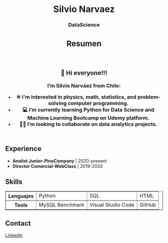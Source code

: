 <html>
    <body>
        <header>
            <h1 align="center">Silvio Narvaez</h1> 
            <h3  align = "center"><strong>DataScience</strong><h3>
            <!-- <p align="center">
                <img src=https://github.com/Silnarvaez3/Silnarvaez3/blob/Rama-html/perfil.jpg alt="avatar" width="150px" hight="150px">
                <hr>
            </p> -->
            <section>
                <h2>Resumen</h2>
                <br>
                <h3>👋 Hi everyone!!!</h3>
                I’m Silvio Narváez from Chile:
                <ul>
                    <li> ⚛️ I'm interested in physics, math, statistics, and problem-solving computer programming. </li>  
                    <li> 💻 I’m currently learning Python for Data Science and Machine Learning Bootcamp on Udemy platform.</li>
                    <li> 👨‍💼 I’m looking to collaborate on data analytics projects.</li>
                </ul>
            </section>
        </header>
        <main>
            <section>
                <p>
                    <h2>Experience</h2>
                    <ul>
                        <li><b> Analist Junior-PinoCompany</b> | 2020-present</li>
                        <li><b>Director Comercial-WebClass</b> | 2019-2020</li>
                    </ul>
                </p>
            </section>
            <section>
                <h2>Skills</h2>
                <table border="1">
                    <tr>
                        <th>Lenguajes</th>
                        <td>Python</td>
                        <td>SQL</td>
                        <td>HTML</td>
                    </tr>
                    <tr>
                        <th>Tools</th>
                        <td>MySQL Benchmark</td>
                        <td>Visual Studio Code</td>
                        <td>GitHub</td>
                    </tr>
                </table>
            </section>
        </main>
        <footer>
            <h2>Contact</h2>
            <a href="https://www.linkedin.com/in/snarvaez3" align="center" title="Snarvaez3">LinkedIn </a>   
        </footer>
    </body>
</html>




<!---
Silnarvaez3/Silnarvaez3 is a ✨ special ✨ repository because its `README.md` (this file) appears on your GitHub profile.
You can click the Preview link to take a look at your changes.
--->
